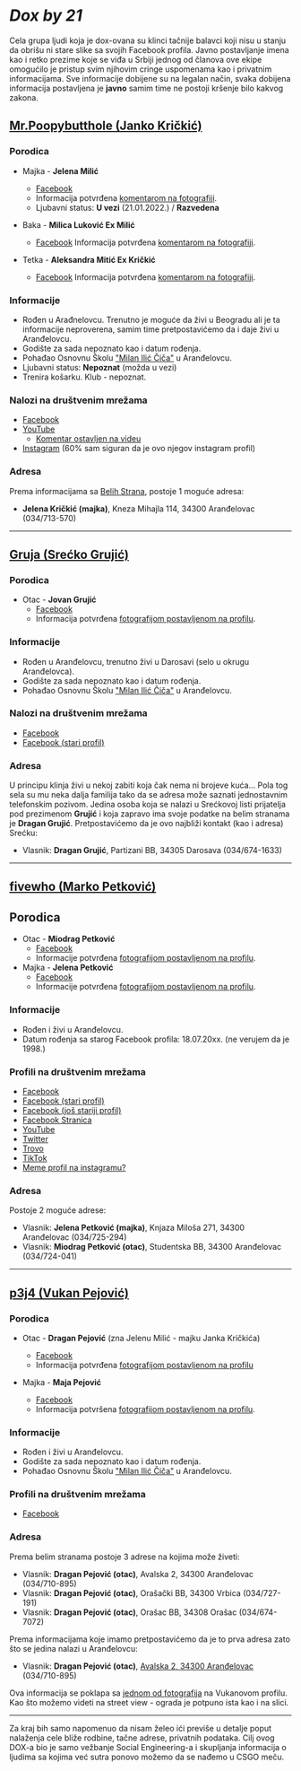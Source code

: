 # _Dox by 21_

Cela grupa ljudi koja je dox-ovana su klinci tačnije balavci koji nisu u stanju da obrišu ni stare slike sa svojih Facebook profila. Javno postavljanje imena kao i retko prezime koje se viđa u Srbiji jednog od članova ove ekipe omogućilo je pristup svim njihovim cringe uspomenama kao i privatnim informacijama. Sve informacije dobijene su na legalan način, svaka dobijena informacija postavljena je **javno** samim time ne postoji kršenje bilo kakvog zakona.

## **[Mr.Poopybutthole (Janko Kričkić)](http://steamcommunity.com/profiles/76561198835621116)**
### Porodica

* Majka - **Jelena Milić**
    * [Facebook](https://www.facebook.com/jelena.milic.353803)
    * Informacija potvrđena [komentarom na fotografiji](https://www.facebook.com/janko.krickic/posts/1646034905653010?comment_id=1646105568979277).
    * Ljubavni status: **U vezi** (21.01.2022.) / **Razvedena**

* Baka - **Milica Luković Ex Milić**
    * [Facebook](https://www.facebook.com/profile.php?id=100008499120090)
    Informacija potvrđena [komentarom na fotografiji](https://www.facebook.com/photo/?fbid=1512716055651563&set=a.1427923804130789&comment_id=1517751235148045). 

* Tetka - **Aleksandra Mitić Ex Kričkić**
    * [Facebook](https://www.facebook.com/aleksandra.mitickrickic)
    Informacija potvrđena [komentarom na fotografiji](https://www.facebook.com/photo/?fbid=1512716055651563&set=a.1427923804130789&comment_id=1517751235148045).

### Informacije
* Rođen u Arađnelovcu. Trenutno je moguće da živi u Beogradu ali je ta informacije neproverena, samim time pretpostavićemo da i daje živi u Aranđelovcu.
* Godište za sada nepoznato kao i datum rođenja.
* Pohađao Osnovnu Školu ["Milan Ilić Čiča"](https://www.osmilaniliccica.edu.rs/) u Aranđelovcu.
* Ljubavni status: **Nepoznat** (možda u vezi)
* Trenira košarku. Klub - nepoznat.

### Nalozi na društvenim mrežama
* [Facebook](https://www.facebook.com/janko.krickic)
* [YouTube](https://www.youtube.com/channel/UC1hew5u_0tFZCcCS2DrdkSw/featured)
    * [Komentar ostavljen na videu](https://www.youtube.com/watch?v=hrnHR6dzChQ&lc=Ugy7QctL3AwPN-d4XF14AaABAg)
* [Instagram](https://www.instagram.com/krickicjankoo/) (60% sam siguran da je ovo njegov instagram profil)

### Adresa
Prema informacijama sa [Belih Strana](http://www.11811.rs/BeleStrane/Index/), postoje 1 moguće adresa:
* **Jelena Kričkić (majka)**, Kneza Mihajla 114, 34300 Aranđelovac (034/713-570)
---
## **[Gruja (Srećko Grujić)](https://steamcommunity.com/profiles/76561198328456437/)**
### Porodica

* Otac - **Jovan Grujić**
    * [Facebook](https://www.facebook.com/jovan.grujic.754/)
    * Informacija potvrđena [fotografijom postavljenom na profilu](https://www.facebook.com/photo/?fbid=973860296157910&set=ecnf.100006018455984).

### Informacije
* Rođen u Aranđelovcu, trenutno živi u Darosavi (selo u okrugu Aranđelovca).
* Godište za sada nepoznato kao i datum rođenja.
* Pohađao Osnovnu Školu ["Milan Ilić Čiča"](https://www.osmilaniliccica.edu.rs/) u Aranđelovcu.

### Nalozi na društvenim mrežama
* [Facebook](https://www.facebook.com/srecko.grujic.733)
* [Facebook (stari profil)](https://www.facebook.com/profile.php?id=100006206321913)

### Adresa
U principu klinja živi u nekoj zabiti koja čak nema ni brojeve kuća... Pola tog sela su mu neka dalja familija tako da se adresa može saznati jednostavnim telefonskim pozivom. Jedina osoba koja se nalazi u Srećkovoj listi prijatelja pod prezimenom **Grujić** i koja zapravo ima svoje podatke na belim stranama je **Dragan Grujić**. Pretpostavićemo da je ovo najbliži kontakt (kao i adresa) Srećku:
* Vlasnik: **Dragan Grujić**, Partizani BB, 34305 Darosava (034/674-1633)
---
## **[fivewho (Marko Petković)](https://steamcommunity.com/profiles/76561198307271290/)**
## Porodica
* Otac - **Miodrag Petković**
    * [Facebook](https://www.facebook.com/miodrag.petkovic)
    * Informacije potvrđena [fotografijom postavljenom na profilu](https://www.facebook.com/photo/?fbid=1196029073850698&set=a.160635524056730).
* Majka - **Jelena Petković**
    * [Facebook](https://www.facebook.com/jelena.petkovic.1048)
    * Informacije potvrđena [fotografijom postavljenom na profilu](https://www.facebook.com/photo/?fbid=1196029073850698&set=a.160635524056730).

### Informacije
* Rođen i živi u Aranđelovcu.
* Datum rođenja sa starog Facebook profila: 18.07.20xx. (ne verujem da je 1998.)

### Profili na društvenim mrežama
* [Facebook](https://www.facebook.com/marko5ko)
* [Facebook (stari profil)](https://www.facebook.com/shone.yt.3)
* [Facebook (još stariji profil)](https://www.facebook.com/marko.petkovic.14)
* [Facebook Stranica](https://www.facebook.com/Petkoo32/)
* [YouTube](https://www.youtube.com/channel/UCCMACdUpMgH4PHqiefZ8hyQ/)
* [Twitter](https://twitter.com/marko5ko)
* [Trovo](https://trovo.live/fivewho)
* [TikTok](https://www.tiktok.com/@fivewho)
* [Meme profil na instagramu?](https://www.instagram.com/marko5ko_vibezz/)

### Adresa
Postoje 2 moguće adrese:
* Vlasnik: **Jelena Petković (majka)**, Knjaza Miloša 271, 34300 Aranđelovac (034/725-294)
* Vlasnik: **Miodrag Petković (otac)**, Studentska BB, 34300 Aranđelovac (034/724-041)
---
## **[p3j4 (Vukan Pejović)](https://steamcommunity.com/profiles/76561198261293947/)**
### Porodica
* Otac - **Dragan Pejović** (zna Jelenu Milić - majku Janka Kričkića)
    * [Facebook](https://www.facebook.com/dragan.pejovic2)
    * Informacija potvrđena [fotografijom postavljenom na profilu](https://www.facebook.com/photo/?fbid=698852820186337&set=ecnf.100001848769454)

* Majka - **Maja Pejović**
    * [Facebook](https://www.facebook.com/profile.php?id=100004957891204)
    * Informacija potvršena [fotografijom postavljenom na profilu](https://www.facebook.com/photo/?fbid=364626317045962&set=a.100689546772975).

### Informacije
* Rođen i živi u Aranđelovcu.
* Godište za sada nepoznato kao i datum rođenja.
* Pohađao Osnovnu Školu ["Milan Ilić Čiča"](https://www.osmilaniliccica.edu.rs/) u Aranđelovcu.

### Profili na društvenim mrežama
* [Facebook](https://www.facebook.com/vukan.pejovic.372)

### Adresa
Prema belim stranama postoje 3 adrese na kojima može živeti:
* Vlasnik: **Dragan Pejović (otac)**, Avalska 2, 34300 Aranđelovac (034/710-895)
* Vlasnik: **Dragan Pejović (otac)**, Orašački BB, 34300 Vrbica (034/727-191)
* Vlasnik: **Dragan Pejović (otac)**, Orašac BB, 34308 Orašac (034/674-7072)

Prema informacijama koje imamo pretpostavićemo da je to prva adresa zato što se jedina nalazi u Aranđelovcu:
* Vlasnik: **Dragan Pejović (otac)**, [Avalska 2, 34300 Aranđelovac](https://www.google.rs/maps/@44.3009559,20.5553561,3a,75y,237.27h,89.64t/data=!3m7!1e1!3m5!1stslTo8mTQyXH-RQmWI1vdA!2e0!6shttps:%2F%2Fstreetviewpixels-pa.googleapis.com%2Fv1%2Fthumbnail%3Fpanoid%3DtslTo8mTQyXH-RQmWI1vdA%26cb_client%3Dmaps_sv.tactile.gps%26w%3D203%26h%3D100%26yaw%3D354.46304%26pitch%3D0%26thumbfov%3D100!7i13312!8i6656) (034/710-895)

Ova informacija se poklapa sa [jednom od fotografija](https://www.facebook.com/photo/?fbid=2912659268954524&set=ecnf.100006314380686) na Vukanovom profilu. Kao što možemo videti na street view - ograda je potpuno ista kao i na slici.

---
Za kraj bih samo napomenuo da nisam želeo ići previše u detalje poput nalaženja cele bliže rodbine, tačne adrese, privatnih podataka. Cilj ovog DOX-a bio je samo vežbanje Social Engineering-a i skupljanja informacija o ljudima sa kojima već sutra ponovo možemo da se nađemo u CSGO meču.